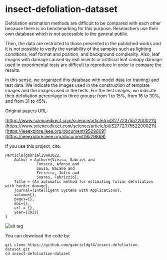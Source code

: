 # insect-defoliation-dataset

Defoliation estimation methods are difficult to be compared with each other because there is no benchmarking for this purpose. Researchers use their own database which is not accessible to the general public. 

Then, the data are restricted to those presented in the published works and it is not possible to verify the variability of the samples such as lighting conditions, leaf format and position, and background complexity. Also, leaf images with damage caused by real insects or artificial leaf canopy damage used in experimental tests are difficult to reproduce in order to compare the results.

In this sense, we organized this database with model data (or training) and test data. We indicate the images used in the construction of template images and the images used in the tests. For the test images, we indicate their defoliation percentage in three groups: from 1 to 15%, from 16 to 30%, and from 31 to 45%.

Original papers URL: 

[https://www.sciencedirect.com/science/article/pii/S2772375522000211](https://www.sciencedirect.com/science/article/pii/S2772375522000211)          
[https://ieeexplore.ieee.org/document/9529869](https://ieeexplore.ieee.org/document/9529869)

If you use this project, cite:

    @article{gabrielISWA2022,
        Author = Author={Vieira, Gabriel and 
                  Fonseca, Afonso and
                  Sousa, Naiane and
                  Ferreira, Julio and
                  Soares, Fabrizzio},
        Title = {An automatic method for estimating foliar defoliation with border damage},
        journal={Intelligent Systems with Applications},
        volume={},
        pages={},
        doi={},
        url = {},
        year={2022}
    }

![alt tag](https://user-images.githubusercontent.com/63321757/180873122-244e57c0-21e6-4990-9120-74d8df3f726a.png)

You can download the code by:

    git clone https://github.com/gabrieldgf4/insect-defoliation-dataset.git
    cd insect-defoliation-dataset
    
    
